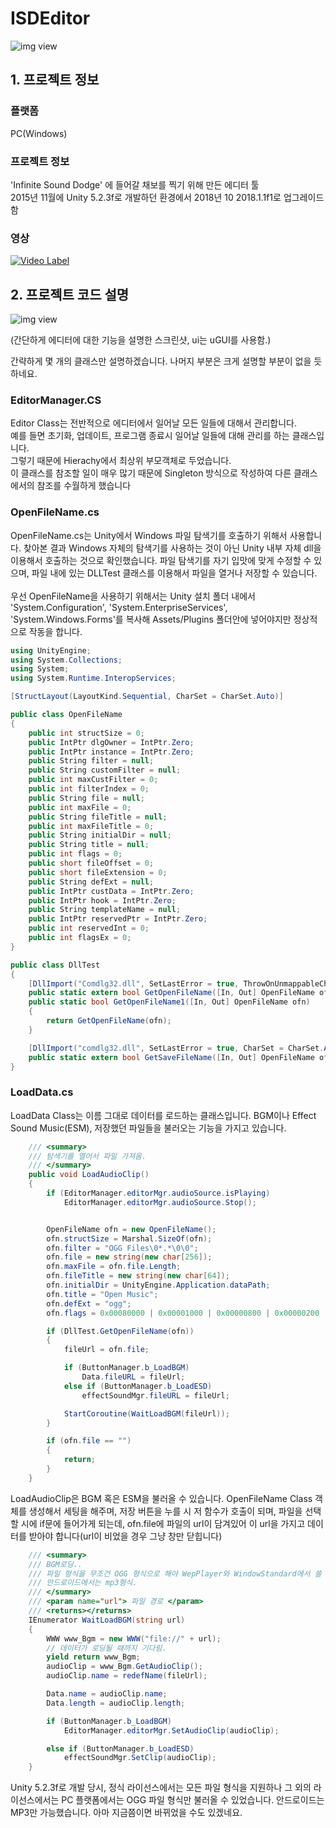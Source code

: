 # ISDEditor

![img view][1]

[1]: https://scontent-icn1-1.xx.fbcdn.net/v/t1.0-9/13442329_873351602794391_7955708399430878779_n.jpg?_nc_cat=105&_nc_ht=scontent-icn1-1.xx&oh=b02dcf1a1b0e3c541d2a7327e52e954a&oe=5C8A5C97 (preview)

## 1. 프로젝트 정보

### 플랫폼 
PC(Windows)

### 프로젝트 정보
'Infinite Sound Dodge' 에 들어갈 채보를 찍기 위해 만든 에디터 툴</br>
2015년 11월에 Unity 5.2.3f로 개발하던 환경에서 2018년 10 2018.1.1f1로 업그레이드 함

### 영상
[![Video Label](http://img.youtube.com/vi/Cc_Bc2ZyBZ0/0.jpg)](https://youtu.be/Cc_Bc2ZyBZ0?t=0s)


## 2. 프로젝트 코드 설명

![img view][2]

[2]: https://scontent-icn1-1.xx.fbcdn.net/v/t1.0-9/44843876_1727730660689810_971326632314798080_n.jpg?_nc_cat=100&_nc_ht=scontent-icn1-1.xx&oh=2ddd58d2e2a1a51d7a780475ad9a0d6b&oe=5C514F26 (preview)
(간단하게 에디터에 대한 기능을 설명한 스크린샷, ui는 uGUI를 사용함.)</br>

간략하게 몇 개의 클래스만 설명하겠습니다. 나머지 부분은 크게 설명할 부분이 없을 듯 하네요.

### EditorManager.CS
Editor Class는 전반적으로 에디터에서 일어날 모든 일들에 대해서 관리합니다.</br>
예를 들면 초기화, 업데이트, 프로그램 종료시 일어날 일들에 대해 관리를 하는 클래스입니다.</br>
그렇기 때문에 Hierachy에서 최상위 부모객체로 두었습니다.</br>
이 클래스를 참조할 일이 매우 많기 때문에 Singleton 방식으로 작성하여 다른 클래스에서의 참조를 수월하게 했습니다</br>
### OpenFileName.cs
OpenFileName.cs는 Unity에서 Windows 파일 탐색기를 호출하기 위해서 사용합니다. 찾아본 결과 Windows 자체의 탐색기를 사용하는 것이 아닌 Unity 내부 자체 dll을 이용해서 호출하는 것으로 확인했습니다. 파일 탐색기를 자기 입맛에 맞게 수정할 수 있으며, 파일 내에 있는 DLLTest 클래스를 이용해서 파일을 열거나 저장할 수 있습니다.</br></br>
우선 OpenFileName을 사용하기 위해서는 Unity 설치 폴더 내에서 'System.Configuration', 'System.EnterpriseServices', 'System.Windows.Forms'를 복사해 Assets/Plugins 폴더안에 넣어야지만 정상적으로 작동을 합니다.</br>
```c#
using UnityEngine;
using System.Collections;
using System;
using System.Runtime.InteropServices;

[StructLayout(LayoutKind.Sequential, CharSet = CharSet.Auto)]

public class OpenFileName
{
    public int structSize = 0;
    public IntPtr dlgOwner = IntPtr.Zero;
    public IntPtr instance = IntPtr.Zero;
    public String filter = null;
    public String customFilter = null;
    public int maxCustFilter = 0;
    public int filterIndex = 0;
    public String file = null;
    public int maxFile = 0;
    public String fileTitle = null;
    public int maxFileTitle = 0;
    public String initialDir = null;
    public String title = null;
    public int flags = 0;
    public short fileOffset = 0;
    public short fileExtension = 0;
    public String defExt = null;
    public IntPtr custData = IntPtr.Zero;
    public IntPtr hook = IntPtr.Zero;
    public String templateName = null;
    public IntPtr reservedPtr = IntPtr.Zero;
    public int reservedInt = 0;
    public int flagsEx = 0;
}

public class DllTest
{
    [DllImport("Comdlg32.dll", SetLastError = true, ThrowOnUnmappableChar = true, CharSet = CharSet.Auto)]
    public static extern bool GetOpenFileName([In, Out] OpenFileName ofn);
    public static bool GetOpenFileName1([In, Out] OpenFileName ofn)
    {
        return GetOpenFileName(ofn);
    }

    [DllImport("comdlg32.dll", SetLastError = true, CharSet = CharSet.Auto)]
    public static extern bool GetSaveFileName([In, Out] OpenFileName ofn);
}
```
### LoadData.cs
LoadData Class는 이름 그대로 데이터를 로드하는 클래스입니다. BGM이나 Effect Sound Music(ESM), 저장했던 파일들을 불러오는 기능을 가지고 있습니다.
```c#
    /// <summary>
    /// 탐색기를 열어서 파일 가져옴.
    /// </summary>
    public void LoadAudioClip()
    {
        if (EditorManager.editorMgr.audioSource.isPlaying)
            EditorManager.editorMgr.audioSource.Stop();


        OpenFileName ofn = new OpenFileName();
        ofn.structSize = Marshal.SizeOf(ofn);
        ofn.filter = "OGG Files\0*.*\0\0";
        ofn.file = new string(new char[256]);
        ofn.maxFile = ofn.file.Length;
        ofn.fileTitle = new string(new char[64]);
        ofn.initialDir = UnityEngine.Application.dataPath;
        ofn.title = "Open Music";
        ofn.defExt = "ogg";
        ofn.flags = 0x00080000 | 0x00001000 | 0x00000800 | 0x00000200 | 0x00000008;

        if (DllTest.GetOpenFileName(ofn))
        {
            fileUrl = ofn.file;

            if (ButtonManager.b_LoadBGM)
                Data.fileURL = fileUrl;
            else if (ButtonManager.b_LoadESD)
                effectSoundMgr.fileURL = fileUrl;

            StartCoroutine(WaitLoadBGM(fileUrl));
        }

        if (ofn.file == "")
        {
            return;
        }
    }
```
LoadAudioClip은 BGM 혹은 ESM을 불러올 수 있습니다. OpenFileName Class 객체를 생성해서 세팅을 해주며, 저장 버튼을 누를 시 저 함수가 호출이 되며, 파일을 선택할 시에 if문에 들어가게 되는데, ofn.file에 파일의 url이 담겨있어 이 url을 가지고 데이터를 받아야 합니다(url이 비었을 경우 그냥 창만 닫힙니다)
```c#
    /// <summary>
    /// BGM로딩..
    /// 파일 형식을 무조건 OGG 형식으로 해야 WepPlayer와 WindowStandard에서 쓸 수 있다.
    /// 안드로이드에서는 mp3형식.
    /// </summary>
    /// <param name="url"> 파일 경로 </param>
    /// <returns></returns>
    IEnumerator WaitLoadBGM(string url)
    {
        WWW www_Bgm = new WWW("file://" + url);
        // 데이터가 로딩될 때까지 기다림.
        yield return www_Bgm;
        audioClip = www_Bgm.GetAudioClip();
        audioClip.name = redefName(fileUrl);

        Data.name = audioClip.name;
        Data.length = audioClip.length;

        if (ButtonManager.b_LoadBGM)
            EditorManager.editorMgr.SetAudioClip(audioClip);

        else if (ButtonManager.b_LoadESD)
            effectSoundMgr.SetClip(audioClip);
    }
```
Unity 5.2.3f로 개발 당시, 정식 라이선스에서는 모든 파일 형식을 지원하나 그 외의 라이선스에서는 PC 플랫폼에서는 OGG 파일 형식만 불러올 수 있었습니다. 안드로이드는 MP3만 가능했습니다. 아마 지금쯤이면 바뀌었을 수도 있겠네요.
